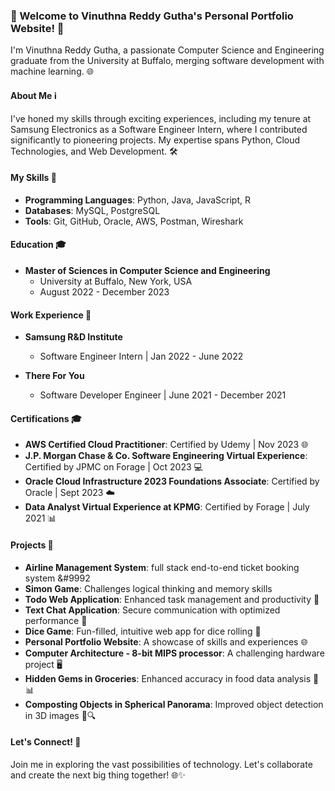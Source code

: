 ### 👋 Welcome to Vinuthna Reddy Gutha's Personal Portfolio Website! 🚀

I'm Vinuthna Reddy Gutha, a passionate Computer Science and Engineering graduate from the University at Buffalo, merging software development with machine learning. 🌐

#### About Me ℹ️
I've honed my skills through exciting experiences, including my tenure at Samsung Electronics as a Software Engineer Intern, where I contributed significantly to pioneering projects. My expertise spans Python, Cloud Technologies, and Web Development. 🛠️

#### My Skills 🧠
- **Programming Languages**: Python, Java, JavaScript, R
- **Databases**: MySQL, PostgreSQL
- **Tools**: Git, GitHub, Oracle, AWS, Postman, Wireshark

#### Education 🎓
- **Master of Sciences in Computer Science and Engineering**
  - University at Buffalo, New York, USA
  - August 2022 - December 2023

#### Work Experience 💼
- **Samsung R&D Institute**
  - Software Engineer Intern | Jan 2022 - June 2022

- **There For You**
  - Software Developer Engineer | June 2021 - December 2021

#### Certifications 🎓
- **AWS Certified Cloud Practitioner**: Certified by Udemy | Nov 2023 🌐
- **J.P. Morgan Chase & Co. Software Engineering Virtual Experience**: Certified by JPMC on Forage | Oct 2023 💻
- **Oracle Cloud Infrastructure 2023 Foundations Associate**: Certified by Oracle | Sept 2023 ☁️
- **Data Analyst Virtual Experience at KPMG**: Certified by Forage | July 2021 📊

#### Projects 🚀
- **Airline Management System**: full stack end-to-end ticket booking system &#9992
- **Simon Game**: Challenges logical thinking and memory skills
- **Todo Web Application**: Enhanced task management and productivity 📝
- **Text Chat Application**: Secure communication with optimized performance 🔐
- **Dice Game**: Fun-filled, intuitive web app for dice rolling 🎲
- **Personal Portfolio Website**: A showcase of skills and experiences 🌐
- **Computer Architecture - 8-bit MIPS processor**: A challenging hardware project 🖥️
- **Hidden Gems in Groceries**: Enhanced accuracy in food data analysis 🥦📊
- **Composting Objects in Spherical Panorama**: Improved object detection in 3D images 🌌🔍

#### Let's Connect! 🌟
Join me in exploring the vast possibilities of technology. Let's collaborate and create the next big thing together! 🌐✨
